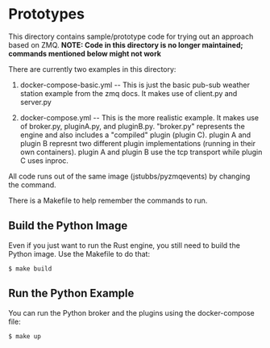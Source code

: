 # Prototypes
This directory contains sample/prototype code for trying out an approach based on ZMQ. 
**NOTE: Code in this directory is no longer maintained; commands mentioned below might not work**

There are currently two examples in this directory:
1) docker-compose-basic.yml -- This is just the basic pub-sub weather station example from the zmq docs.
   It makes use of client.py and server.py

2) docker-compose.yml -- This is the more realistic example.
   It makes use of broker.py, pluginA.py, and pluginB.py.
   "broker.py" represents the engine and also includes a "compiled" plugin (plugin C).
   plugin A and plugin B represnt two different plugin implementations (running in their own containers). 
   plugin A and plugin B use the tcp transport while plugin C uses inproc.

All code runs out of the same image (jstubbs/pyzmqevents) by changing the command.

There is a Makefile to help remember the commands to run.

## Build the Python Image

Even if you just want to run the Rust engine, you still need to build the Python image. Use the 
Makefile to do that:

```
$ make build
```

## Run the Python Example

You can run the Python broker and the plugins using the docker-compose file:

```
$ make up
```

